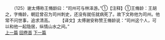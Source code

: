 　　（125）谢太傅称王脩龄曰：“司州可与林泽游。”①【注释】①王脩龄：王胡之，字脩龄，朝廷曾召为司州刺史，还没有就任就病死了。故下文称他为司州。他常不问世事，追求清高。
　　【译文】太傅谢安称赞王脩龄说：“司州这个人，可以和他一起隐居，纵情山水之间。”
<br>[上一篇](08_124) [回卷首](08_000) [下一篇](08_126)
